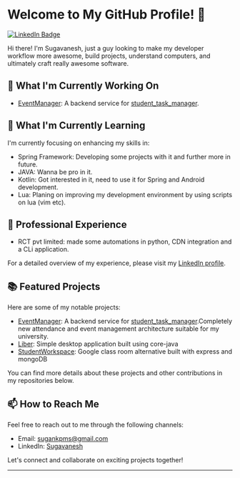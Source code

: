 # Welcome to My GitHub Profile! 👋

[![LinkedIn Badge](https://img.shields.io/badge/LinkedIn-Connect-blue?style=flat-square&logo=linkedin)](https://www.linkedin.com/in/sugan0tech)

Hi there! I'm Sugavanesh, just a guy looking to make my developer workflow more awesome, build projects, understand computers, and ultimately craft really awesome software.

## 🔭 What I'm Currently Working On

- [EventManager](https://github.com/sugan0tech/Event-Manager): A backend service for [student_task_manager](https://github.com/SriGiriT/student_task_manager).

## 🌱 What I'm Currently Learning

I'm currently focusing on enhancing my skills in:

- Spring Framework: Developing some projects with it and further more in future.
- JAVA: Wanna be pro in it.
- Kotlin: Got interested in it, need to use it for Spring and Android development.
- Lua: Planing on improving my development environment by using scripts on lua (vim etc).

## 💼 Professional Experience

- RCT pvt limited:  made some automations in python, CDN integration and a CLi application.

For a detailed overview of my experience, please visit my [LinkedIn profile](https://www.linkedin.com/in/sugan0tech).

## 📚 Featured Projects

Here are some of my notable projects:

- [EventManager](https://github.com/sugan0tech/Event-Manager): A backend service for [student_task_manager](https://github.com/SriGiriT/student_task_manager).Completely new attendance and event management architecture suitable for my university.
- [Liber](https://github.com/sugan0tech/liber): Simple desktop application built using core-java
- [StudentWorkspace](https://github.com/sugan0tech/student-workspace): Google class room alternative built with express and mongoDB

You can find more details about these projects and other contributions in my repositories below.

## 📫 How to Reach Me

Feel free to reach out to me through the following channels:

- Email: sugankpms@gmail.com
- LinkedIn: [Sugavanesh](https://www.linkedin.com/in/sugan0tech)

Let's connect and collaborate on exciting projects together!

---

